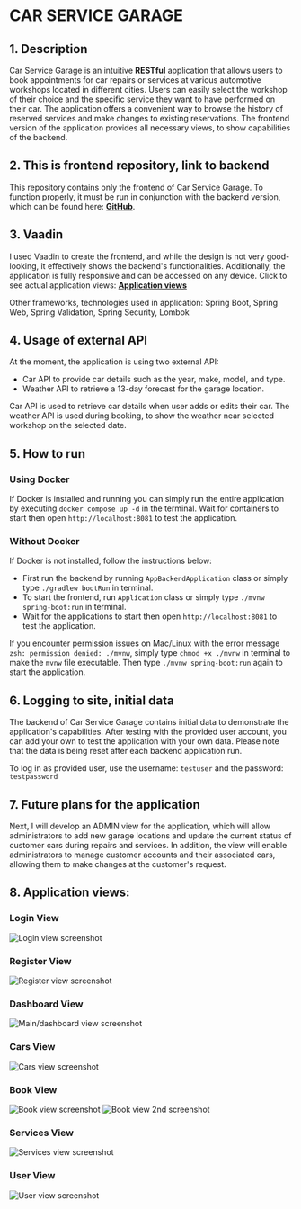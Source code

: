# CAR SERVICE GARAGE

## 1. Description

Car Service Garage is an intuitive **RESTful** application that allows users to book appointments for car repairs or services at various automotive workshops located in different cities. Users can easily select the workshop of their choice and the specific service they want to have performed on their car. The application offers a convenient way to browse the history of reserved services and make changes to existing reservations. The frontend version of the application provides all necessary views, to show capabilities of the backend.

## 2. This is frontend repository, link to backend

This repository contains only the frontend of Car Service Garage. To function properly, it must be run in conjunction with the backend version, which can be found here: [**GitHub**](https://github.com/viepovsky/Car-Service-Garage-Backend).

## 3. Vaadin

I used Vaadin to create the frontend, and while the design is not very good-looking, it effectively shows the backend's functionalities. Additionally, the application is fully responsive and can be accessed on any device. Click to see actual application views: [**Application views**](https://github.com/viepovsky/Car-Service-Garage-Frontend#8-application-views)

Other frameworks, technologies used in application: Spring Boot, Spring Web, Spring Validation, Spring Security, Lombok

## 4. Usage of external API

At the moment, the application is using two external API: 

- Car API to provide car details such as the year, make, model, and type.
- Weather API to retrieve a 13-day forecast for the garage location.

Car API is used to retrieve car details when user adds or edits their car. The weather API is used during booking, to show the weather near selected workshop on the selected date. 

## 5. How to run
### Using Docker
If Docker is installed and running you can simply run the entire application by executing `docker compose up -d` in the terminal.
Wait for containers to start then open `http://localhost:8081` to test the application.

### Without Docker
If Docker is not installed, follow the instructions below:

- First run the backend by running `AppBackendApplication` class or simply type `./gradlew bootRun` in terminal. 
- To start the frontend, run `Application` class or simply type `./mvnw spring-boot:run` in terminal.
- Wait for the applications to start then open `http://localhost:8081` to test the application.

If you encounter permission issues on Mac/Linux with the error message `zsh: permission denied: ./mvnw`, simply type `chmod +x ./mvnw` in terminal to make the `mvnw` file executable. Then type `./mvnw spring-boot:run` again to start the application.

## 6. Logging to site, initial data

The backend of Car Service Garage contains initial data to demonstrate the application's capabilities. After testing with the provided user account, you can add your own to test the application with your own data. Please note that the data is being reset after each backend application run.

To log in as provided user, use the username: `testuser` and the password: `testpassword`

## 7. Future plans for the application

Next, I will develop an ADMIN view for the application, which will allow administrators to add new garage locations and update the current status of customer cars during repairs and services.
In addition, the view will enable administrators to manage customer accounts and their associated cars, allowing them to make changes at the customer's request.

## 8. Application views:

### Login View
![Login view screenshot](src/main/resources/screenshots/Login_View.png)

### Register View
![Register view screenshot](src/main/resources/screenshots/Register_View.png)

### Dashboard View
![Main/dashboard view screenshot](src/main/resources/screenshots/Main_View.png)

### Cars View
![Cars view screenshot](src/main/resources/screenshots/Cars_View.png)

### Book View
![Book view screenshot](src/main/resources/screenshots/Book_View.png)
![Book view 2nd screenshot](src/main/resources/screenshots/Book_View2.png)

### Services View
![Services view screenshot](src/main/resources/screenshots/Services_View.png)

### User View
![User view screenshot](src/main/resources/screenshots/User_View.png)
